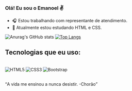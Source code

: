 ### Olá! Eu sou o Emanoel ✌️

- 🎧  Estou trabalhando com representante de atendimento.
- 📖  Atualmente estou estudando HTML e CSS.

![Anurag's GitHub stats](https://github-readme-stats.vercel.app/api?username=emanoelaleixo&show_icons=true&theme=dark)
[![Top Langs](https://github-readme-stats.vercel.app/api/top-langs/?username=emanoelaleixo&layout=compact=true&theme=dark)](https://github.com/emanoelaleixo/github-readme-stats)

## Tecnologias que eu uso:

<div style="display:inline_block"><br/>
 <img align="center" alt="HTML5" src="https://img.shields.io/badge/HTML5-E34F26?style=for-the-badge&logo=html5&logoColor=white">
 <img align="center" alt="CSS3" src="https://img.shields.io/badge/CSS3-1572B6?style=for-the-badge&logo=css3&logoColor=white">
 <img align="center" alt="Bootstrap" src="https://img.shields.io/badge/Bootstrap-563D7C?style=for-the-badge&logo=bootstrap&logoColor=white">
</div><br/>

<q>A vida me ensinou a nunca desistir. 
-Chorão</q>
